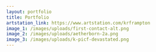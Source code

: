 ```yaml
---
layout: portfolio
title: Portfolio
artstation_link: https://www.artstation.com/krframpton
image_1: /images/uploads/first-contact-alt.png
image_2: /images/uploads/aetherborn-2a.png
image_3: /images/uploads/k-picf-devastated.png
---
```

